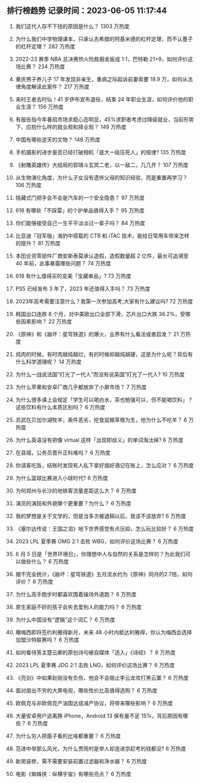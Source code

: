 
## 排行榜趋势 记录时间：2023-06-05 11:17:44
  
  1. 我们这代人存不下钱的原因是什么？ 1303 万热度
    
  2. 为什么我们中学物理课本，只承认古希腊的阿基米德的杠杆定理，而不认墨子的杠杆定理？ 282 万热度
    
  3. 2022-23 赛季 NBA 总决赛热火险胜掘金扳成 1:1，巴特勒 21+9，如何评价这场比赛？ 234 万热度
    
  4. 重庆男子养儿子 17 年发现非亲生，重病之际起诉前妻索要 19.9 万，如何从法律角度解读此案件？ 217 万热度
    
  5. 来时王者去时仙！41 岁伊布宣布退役，结束 24 年职业生涯，如何评价他的职业生涯？ 156 万热度
    
  6. 有报告指今年春招市场求稳心态明显，45%求职者考虑过降级就业，当前形势下，应抱什么样的就业观和择业观？ 149 万热度
    
  7. 中国有哪些逆天的文物？ 148 万热度
    
  8. 手机摄影的进步是否已经打破相机「底大一级压死人」的规律? 135 万热度
    
  9. 《射雕英雄传》大结局的郭靖斗玄冥二老，以一敌二，几几开？ 107 万热度
    
  10. 从生物演化角度，为什么子女没有遗传父母的知识经验，而是重置再学习？ 106 万热度
    
  11. 隐藏式门把手会不会是汽车的一个安全隐患？ 97 万热度
    
  12. 618 有哪些「不踩雷」的个护单品值得入手？ 95 万热度
    
  13. 你们能够接受自己一生平平淡淡过一辈子吗？ 84 万热度
    
  14. 比亚迪「冠军版」海豹中搭载的 CTB 和 iTAC 技术，能给日常用车带来怎样的提升？ 81 万热度
    
  15. 本田合资零部件厂商安斯泰莫承认造假，造假数量超 2 亿件，最长可追溯至 40 年前，此事暴露哪些问题？ 74 万热度
    
  16. 618 有什么值得买的变美「宝藏单品」? 73 万热度
    
  17. PS5 已经发布 3 年了，2023 年还值得入手吗？ 73 万热度
    
  18. 2023年高考需要注意什么？我第一次参加高考,大家有什么建议吗? 72 万热度
    
  19. 韩国出口连跌 8 个月，对中美欧出口全部下滑，芯片出口大跌 36.2%，受哪些因素影响？ 22 万热度
    
  20. 《原神》和《崩坏：星穹铁道》的爆火，业界有什么看法或者启发？ 21 万热度
    
  21. 炖肉的时候，有时肉越炖越烂，有的时候却越炖越硬，这是为什么呢？背后有什么科学道理呢？ 14 万热度
    
  22. 为什么一战说法国“打光了一代人”而没有说英国“打光了一代人? 10 万热度
    
  23. 为什么苹果和安卓厂商几乎都放弃了小屏市场？ 7 万热度
    
  24. 为什么很多课上会规定「学生可以喝白水，茶也勉强可以，但不能喝饮料」？这些饮料有什么本质区别吗？ 6 万热度
    
  25. 苏武在贝加尔湖牧羊，条件恶劣，挖食鼠粮草根为生，他为什么不吃羊？ 6 万热度
    
  26. 为什么英语没有把像 virtual 这样「出现即歧义」的单词淘汰掉? 6 万热度
    
  27. 在县城，公务员晋升正科难吗？ 6 万热度
    
  28. 你请客吃饭，结账时发现有人私下拿好烟好酒记在账上，怎么应对？ 6 万热度
    
  29. 为什么篮球比赛进入小球时代? 6 万热度
    
  30. 为何郑州与长沙的地铁客流量差距这么大？ 6 万热度
    
  31. 演员的演技和外貌哪个更重要？为什么？ 6 万热度
    
  32. 我的梦想是关于文学的，但是当多次被退稿以后，我该不该放弃? 6 万热度
    
  33. 《塞尔达传说：王国之泪》地下世界感觉有点压抑，怎么玩比较好？ 6 万热度
    
  34. 2023 LPL 夏季赛 OMG 2:1 击败 WBG，如何评价这场比赛？ 6 万热度
    
  35. 6 月 5 日是「世界环境日」，你理想中人与自然的关系是怎样的？为此我们可以做些什么？ 6 万热度
    
  36. 据不完全统计，《崩坏：星穹铁道》五月流水约为《原神》同月的2.7倍，如何评价？ 6 万热度
    
  37. 为什么高手跑步时都喜欢围着操场外道跑？ 6 万热度
    
  38. 原生家庭不好的孩子会失去爱别人的能力吗？ 6 万热度
    
  39. 为什么中国没有“逻辑”这个词汇？ 6 万热度
    
  40. 曝梅西即将签约利雅得新月，未来 48 小时内抵达利雅得，你认为梅西会选择加盟沙特联赛吗？ 6 万热度
    
  41. 如何看待答主楚云卿的原创诗句被自媒体「选入」《诗经》？ 6 万热度
    
  42. 2023 LPL 夏季赛 JDG 2:1 击败 LNG，如何评价这场比赛？ 6 万热度
    
  43. 《亮剑》中如果赵刚没有负伤，他会不会阻止李云龙攻打黑云寨？ 6 万热度
    
  44. 面对层出不穷的大屏电视，哪些性价比高值得选购？ 6 万热度
    
  45. 欧佩克与非欧佩克产油国达成减产协议，将带来哪些影响？ 6 万热度
    
  46. 大量安卓用户逃离换 iPhone，Android 13 保有量不足 15%，背后原因有哪些？ 6 万热度
    
  47. 为什么穷人把面子看的比啥都重要？ 6 万热度
    
  48. 范进中举那么风光，为什么贾雨村是举人却连进京赶考的钱都没? 6 万热度
    
  49. 新房装修，需不需要安装前置过滤器和净水器？ 6 万热度
    
  50. 电影《蜘蛛侠：纵横宇宙》有哪些亮点？ 6 万热度
    
